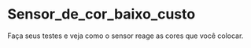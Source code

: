 # Sensor_de_cor_baixo_custo

Faça seus testes e veja como o sensor reage as cores que você colocar.
